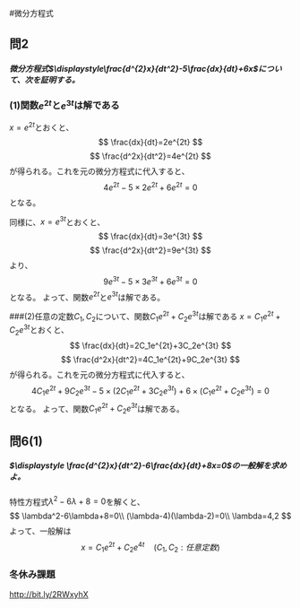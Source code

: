 #微分方程式
## 問2
##### 微分方程式$\displaystyle\frac{d^{2}x}{dt^2}-5\frac{dx}{dt}+6x$について、次を証明する。
### (1)関数$e^{2t}$と$e^{3t}$は解である
$x=e^{2t}$とおくと、
$$
\frac{dx}{dt}=2e^{2t}
$$$$
\frac{d^2x}{dt^2}=4e^{2t}
$$が得られる。これを元の微分方程式に代入すると、
$$
4e^{2t}-5\times2e^{2t}+6e^{2t}=0
$$となる。

同様に、$x=e^{3t}$とおくと、
$$
\frac{dx}{dt}=3e^{3t}
$$$$
\frac{d^2x}{dt^2}=9e^{3t}
$$より、$$
9e^{3t}-5\times3e^{3t}+6e^{3t}=0
$$となる。
よって、関数$e^{2t}$と$e^{3t}$は解である。

###(2)任意の定数$C_1,C_2$について、関数$C_1e^{2t}+C_2e^{3t}$は解である
$x=C_1e^{2t}+C_2e^{3t}$とおくと、
$$
\frac{dx}{dt}=2C_1e^{2t}+3C_2e^{3t}
$$$$
\frac{d^2x}{dt^2}=4C_1e^{2t}+9C_2e^{3t}
$$が得られる。これを元の微分方程式に代入すると、
$$
4C_1e^{2t}+9C_2e^{3t}-5\times(2C_1e^{2t}+3C_2e^{3t})+6\times(C_1e^{2t}+C_2e^{3t})=0
$$となる。
よって、関数$C_1e^{2t}+C_2e^{3t}$は解である。

## 問6(1)
##### $\displaystyle \frac{d^{2}x}{dt^2}-6\frac{dx}{dt}+8x=0$の一般解を求めよ。
特性方程式$\lambda^2-6\lambda+8=0$を解くと、
$$
\lambda^2-6\lambda+8=0\\
(\lambda-4)(\lambda-2)=0\\
\lambda=4,2
$$
よって、一般解は$$
x=C_1e^{2t}+C_2e^{4t}\quad(C_1,C_2:任意定数)
$$
### 冬休み課題

http://bit.ly/2RWxyhX
